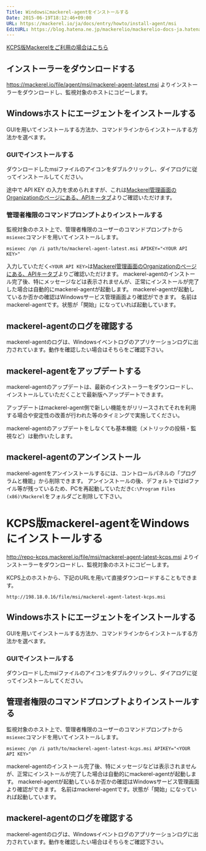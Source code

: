 ```yaml
---
Title: Windowsにmackerel-agentをインストールする
Date: 2015-06-19T18:12:46+09:00
URL: https://mackerel.io/ja/docs/entry/howto/install-agent/msi
EditURL: https://blog.hatena.ne.jp/mackerelio/mackerelio-docs-ja.hatenablog.mackerel.io/atom/entry/8454420450098156188
---
```


[KCPS版Mackerelをご利用の場合はこちら](#kcps)

## インストーラーをダウンロードする

<https://mackerel.io/file/agent/msi/mackerel-agent-latest.msi> よりインストーラーをダウンロードし、監視対象のホストにコピーします。

## Windowsホストにエージェントをインストールする
GUIを用いてインストールする方法か、コマンドラインからインストールする方法かを選べます。

### GUIでインストールする
ダウンロードしたmsiファイルのアイコンをダブルクリックし、ダイアログに従ってインストールしてください。

途中で API KEY の入力を求められますが、これは[Mackerel管理画面のOrganizationのページにある、APIキータブ](https://mackerel.io/my?tab=apikeys)よりご確認いただけます。

### 管理者権限のコマンドプロンプトよりインストールする

監視対象のホスト上で、管理者権限のユーザーのコマンドプロンプトから`msiexec`コマンドを用いてインストールします。

    msiexec /qn /i path/to/mackerel-agent-latest.msi APIKEY="<YOUR API KEY>"

入力していただく`<YOUR API KEY>`は[Mackerel管理画面のOrganizationのページにある、APIキータブ](https://mackerel.io/my?tab=apikeys)よりご確認いただけます。
mackerel-agentのインストール完了後、特にメッセージなどは表示されませんが、正常にインストールが完了した場合は自動的にmackerel-agentが起動します。
mackerel-agentが起動しているか否かの確認はWindowsサービス管理画面より確認ができます。
名前はmackerel-agentです。状態が「開始」になっていれば起動しています。

## mackerel-agentのログを確認する

mackerel-agentのログは、Windowsイベントログのアプリケーションログに出力されています。動作を確認したい場合はそちらをご確認下さい。

## mackerel-agentをアップデートする

mackerel-agentのアップデートは、最新のインストーラーをダウンロードし、インストールしていただくことで最新版へアップデートできます。

アップデートはmackerel-agent側で新しい機能をがリリースされてそれを利用する場合や安定性の改善が行われた等のタイミングで実施してください。

mackerel-agentのアップデートをしなくても基本機能（メトリックの投稿・監視など）は動作いたします。

## mackerel-agentのアンインストール

mackerel-agentをアンインストールするには、コントロールパネルの「プログラムと機能」から削除できます。
アンインストールの後、デフォルトではidファイル等が残っているため、PCを再起動していただき`C:\Program Files (x86)\Mackerel`をフォルダごと削除して下さい。


<h1 id="kcps">KCPS版mackerel-agentをWindowsにインストールする</h1>

<http://repo-kcps.mackerel.io/file/msi/mackerel-agent-latest-kcps.msi> よりインストーラーをダウンロードし、監視対象のホストにコピーします。

KCPS上のホストから、下記のURLを用いて直接ダウンロードすることもできます。

    http://198.18.0.16/file/msi/mackerel-agent-latest-kcps.msi

## Windowsホストにエージェントをインストールする
GUIを用いてインストールする方法か、コマンドラインからインストールする方法かを選べます。

### GUIでインストールする
ダウンロードしたmsiファイルのアイコンをダブルクリックし、ダイアログに従ってインストールしてください。

## 管理者権限のコマンドプロンプトよりインストールする

監視対象のホスト上で、管理者権限のユーザーのコマンドプロンプトから`msiexec`コマンドを用いてインストールします。

    msiexec /qn /i path/to/mackerel-agent-latest-kcps.msi APIKEY="<YOUR API KEY>"

mackerel-agentのインストール完了後、特にメッセージなどは表示されませんが、正常にインストールが完了した場合は自動的にmackerel-agentが起動します。
mackerel-agentが起動しているか否かの確認はWindowsサービス管理画面より確認ができます。
名前はmackerel-agentです。状態が「開始」になっていれば起動しています。

## mackerel-agentのログを確認する

mackerel-agentのログは、Windowsイベントログのアプリケーションログに出力されています。動作を確認したい場合はそちらをご確認下さい。
